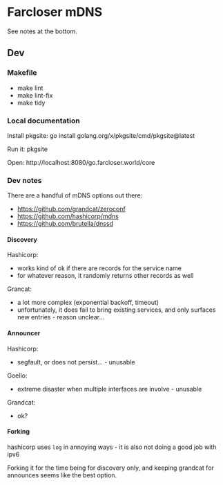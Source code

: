 # Farcloser mDNS

See notes at the bottom.

## Dev

### Makefile

* make lint
* make lint-fix
* make tidy

### Local documentation

Install pkgsite: go install golang.org/x/pkgsite/cmd/pkgsite@latest

Run it: pkgsite

Open: http://localhost:8080/go.farcloser.world/core

### Dev notes

There are a handful of mDNS options out there:

* https://github.com/grandcat/zeroconf
* https://github.com/hashicorp/mdns
* https://github.com/brutella/dnssd

#### Discovery

Hashicorp:
* works kind of ok if there are records for the service name
* for whatever reason, it randomly returns other records as well

Grancat:
* a lot more complex (exponential backoff, timeout)
* unfortunately, it does fail to bring existing services, and only surfaces new entries - reason unclear...

#### Announcer

Hashicorp:
* segfault, or does not persist... - unusable

Goello:
* extreme disaster when multiple interfaces are involve - unusable

Grandcat:
* ok?

#### Forking

hashicorp uses `log` in annoying ways - it is also not doing a good job with ipv6

Forking it for the time being for discovery only, and keeping grandcat for announces
seems like the best option.